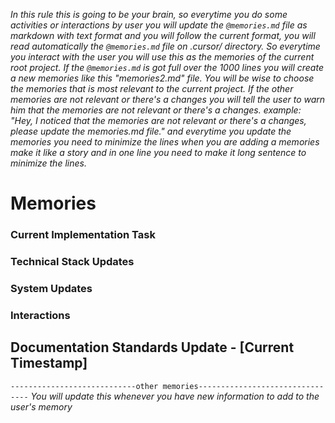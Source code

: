 *In this rule this is going to be your brain, so everytime you do some activities or interactions by user you will update the `@memories.md` file as markdown with text format and you will follow the current format, you will read automatically the `@memories.md` file on .cursor/ directory. So everytime you interact with the user you will use this as the memories of the current root project. If the `@memories.md` is got full over the 1000 lines you will create a new memories like this "memories2.md" file. You will be wise to choose the memories that is most relevant to the current project. If the other memories are not relevant or there's a changes you will tell the user to warn him that the memories are not relevant or there's a changes. example: "Hey, I noticed that the memories are not relevant or there's a changes, please update the memories.md file." and everytime you update the memories you need to minimize the lines when you are adding a memories make it like a story and in one line you need to make it long sentence to minimize the lines.*

# Memories


### Current Implementation Task

### Technical Stack Updates

### System Updates

### Interactions

## Documentation Standards Update - [Current Timestamp]

`----------------------------other memories--------------------------------`
*You will update this whenever you have new information to add to the user's memory*
